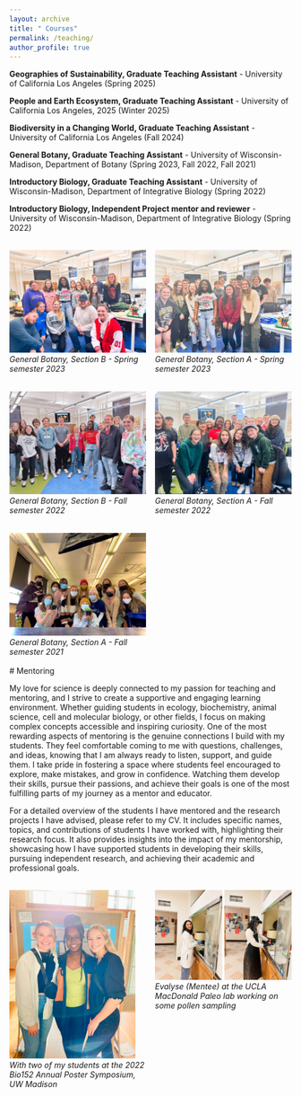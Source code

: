 ```yaml
---
layout: archive
title: " Courses"
permalink: /teaching/
author_profile: true
---
```




**Geographies of Sustainability, Graduate Teaching Assistant** -  University of California Los Angeles (Spring 2025)


**People and Earth Ecosystem, Graduate Teaching Assistant** -  University of California Los Angeles, 2025 (Winter 2025)


**Biodiversity in a Changing World, Graduate Teaching Assistant** -  University of California Los Angeles (Fall 2024)


**General Botany, Graduate Teaching Assistant** -  University of Wisconsin-Madison, Department of Botany (Spring 2023, Fall 2022, Fall 2021)

**Introductory Biology, Graduate Teaching Assistant** -  University of Wisconsin-Madison, Department of Integrative Biology (Spring 2022)

**Introductory Biology, Independent Project mentor and reviewer** -  University of Wisconsin-Madison, Department of Integrative Biology (Spring 2022)

<br>

<div class="grid-imgs" style="
    display: grid;
    grid-template-columns: repeat(2, 1fr);
    row-gap: 2rem;
    column-gap: 1rem;
">
<div> <div><img src="/images/general-botany-b-2023.jpg" alt="General Botany, Section B - Spring semester 2023" style="max-height: 300px; width: auto; object-fit: cover;"></div>
 <i>General Botany, Section B - Spring semester 2023</i></div>
<div><div><img src="/images/general-botany-a-2023.jpg" alt="General Botany, Section A - Spring semester 2023" style="max-height: 300px; width: auto; object-fit: cover;"></div>
 <i>General Botany, Section A - Spring semester 2023</i></div>
<div><div><img src="/images/general-botany-b-2022.jpg" alt="General Botany, Section B - Fall semester 2023" style="max-height: 300px; width: auto; object-fit: cover;"></div>
 <i>General Botany, Section B - Fall semester 2022</i></div>
<div><div><img src="/images/general-botany-a-2022.jpg" alt="General Botany, Section A - Fall semester 2023" style="max-height: 300px; width: auto; object-fit: cover;"></div>
 <i>General Botany, Section A - Fall semester 2022</i></div>
<div><div><img src="/images/general-botany-a-2021.jpg" alt="General Botany, Section A - Fall semester 2023" style="max-height: 300px; width: auto; object-fit: cover;"></div>
 <i>General Botany, Section A - Fall semester 2021</i></div>
</div>
<br>
# Mentoring 

My love for science is deeply connected to my passion for teaching and mentoring, and I strive to create a supportive and engaging learning environment. Whether guiding students in ecology, biochemistry, animal science, cell and molecular biology, or other fields, I focus on making complex concepts accessible and inspiring curiosity. One of the most rewarding aspects of mentoring is the genuine connections I build with my students. They feel comfortable coming to me with questions, challenges, and ideas, knowing that I am always ready to listen, support, and guide them. I take pride in fostering a space where students feel encouraged to explore, make mistakes, and grow in confidence. Watching them develop their skills, pursue their passions, and achieve their goals is one of the most fulfilling parts of my journey as a mentor and educator.

For a detailed overview of the students I have mentored and the research projects I have advised, please refer to my CV. It includes specific names, topics, and contributions of students I have worked with, highlighting their research focus. It also provides insights into the impact of my mentorship, showcasing how I have supported students in developing their skills, pursuing independent research, and achieving their academic and professional goals.

<br>


<div class="grid-imgs" style="
    display: grid;
    grid-template-columns: repeat(2, 1fr);
    row-gap: 2rem;
    column-gap: 1rem;
">
<div><div><img src="/images/joan-mentees.jpg" alt="With two of my students at the 2022 Bio152 Annual Poster Symposium, UW Madison" style="max-height: 300px; width: auto; object-fit: cover;"></div>
<i>With two of my students at the 2022 Bio152 Annual Poster Symposium, UW Madison</i></div>
<div><div><img src="/images/evalese.png" alt="Evalyse (Mentee) at the UCLA MacDonald Paleo lab working on some pollen sampling" style="max-height: 300px; width: auto; object-fit: cover;"></div>
 <i>Evalyse (Mentee) at the UCLA MacDonald Paleo lab working on some pollen sampling</i></div>
</div>
